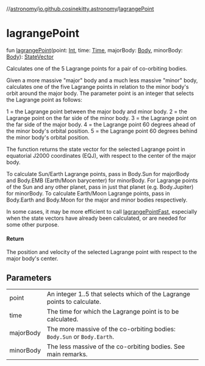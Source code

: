 //[astronomy](../../index.md)/[io.github.cosinekitty.astronomy](index.md)/[lagrangePoint](lagrange-point.md)

# lagrangePoint

fun [lagrangePoint](lagrange-point.md)(point: [Int](https://kotlinlang.org/api/latest/jvm/stdlib/kotlin/-int/index.html), time: [Time](-time/index.md), majorBody: [Body](-body/index.md), minorBody: [Body](-body/index.md)): [StateVector](-state-vector/index.md)

Calculates one of the 5 Lagrange points for a pair of co-orbiting bodies.

Given a more massive "major" body and a much less massive "minor" body, calculates one of the five Lagrange points in relation to the minor body's orbit around the major body. The parameter point is an integer that selects the Lagrange point as follows:

1 = the Lagrange point between the major body and minor body. 2 = the Lagrange point on the far side of the minor body. 3 = the Lagrange point on the far side of the major body. 4 = the Lagrange point 60 degrees ahead of the minor body's orbital position. 5 = the Lagrange point 60 degrees behind the minor body's orbital position.

The function returns the state vector for the selected Lagrange point in equatorial J2000 coordinates (EQJ), with respect to the center of the major body.

To calculate Sun/Earth Lagrange points, pass in Body.Sun for majorBody and Body.EMB (Earth/Moon barycenter) for minorBody. For Lagrange points of the Sun and any other planet, pass in just that planet (e.g. Body.Jupiter) for minorBody. To calculate Earth/Moon Lagrange points, pass in Body.Earth and Body.Moon for the major and minor bodies respectively.

In some cases, it may be more efficient to call [lagrangePointFast](lagrange-point-fast.md), especially when the state vectors have already been calculated, or are needed for some other purpose.

#### Return

The position and velocity of the selected Lagrange point with respect to the major body's center.

## Parameters

| | |
|---|---|
| point | An integer 1..5 that selects which of the Lagrange points to calculate. |
| time | The time for which the Lagrange point is to be calculated. |
| majorBody | The more massive of the co-orbiting bodies: `Body.Sun` or `Body.Earth`. |
| minorBody | The less massive of the co-orbiting bodies. See main remarks. |
